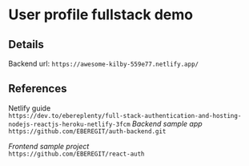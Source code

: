 # User profile fullstack demo

## Details
Backend url: `https://awesome-kilby-559e77.netlify.app/`

## References
Netlify guide<br>
  `https://dev.to/ebereplenty/full-stack-authentication-and-hosting-nodejs-reactjs-heroku-netlify-3fcm`
_Backend sample app_<br>
  `https://github.com/EBEREGIT/auth-backend.git`

_Frontend sample project_<br>
  `https://github.com/EBEREGIT/react-auth`
